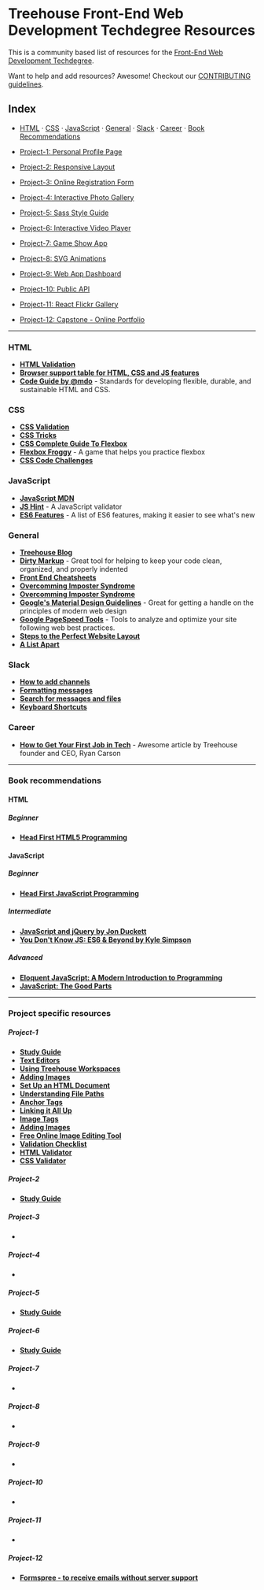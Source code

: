 # Treehouse Front-End Web Development Techdegree Resources


This is a community based list of resources for the [Front-End Web Development Techdegree](https://www.teamtreehouse.com). 

Want to help and add resources? Awesome! Checkout our [CONTRIBUTING guidelines](CONTRIBUTING.md). 
 
## Index

- [HTML](#html) · 
[CSS](#css) · 
[JavaScript](#javascript) · 
[General](#general) · 
[Slack](#slack) · 
[Career](#career) · 
[Book Recommendations](#book-recommendations)

- [Project-1: Personal Profile Page](#project-1)
- [Project-2: Responsive Layout](#project-2)
- [Project-3: Online Registration Form](#project-3)
- [Project-4: Interactive Photo Gallery](#project-4)
- [Project-5: Sass Style Guide](#project-5)
- [Project-6: Interactive Video Player](#project-6)
- [Project-7: Game Show App](#project-7)
- [Project-8: SVG Animations](#project-8)
- [Project-9: Web App Dashboard](#project-9)
- [Project-10: Public API](#project-10)
- [Project-11: React Flickr Gallery](#project-11)
- [Project-12: Capstone - Online Portfolio](#project-12)

-------

### HTML

* **[HTML Validation](https://validator.w3.org/)**
* **[Browser support table for HTML, CSS and JS features](http://caniuse.com/)**
* **[Code Guide by @mdo](http://codeguide.co/)** - Standards for developing flexible, durable, and sustainable HTML and CSS.

### CSS

* **[CSS Validation](https://jigsaw.w3.org/css-validator/)**
* **[CSS Tricks](https://css-tricks.com/)**
* **[CSS Complete Guide To Flexbox](https://css-tricks.com/snippets/css/a-guide-to-flexbox/)**
* **[Flexbox Froggy](http://flexboxfroggy.com/)** - A game that helps you practice flexbox
* **[CSS Code Challenges](https://100dayscss.com/)**

### JavaScript

* **[JavaScript MDN](https://developer.mozilla.org/en-US/docs/Web/JavaScript)**
* **[JS Hint](http://jshint.com/)** - A JavaScript validator
* **[ES6 Features](https://github.com/lukehoban/es6features)** - A list of ES6 features, making it easier to see what's new


### General

* **[Treehouse Blog](http://blog.teamtreehouse.com)**
* **[Dirty Markup](https://www.10bestdesign.com/dirtymarkup/)** - Great tool for helping to keep your code clean, organized, and properly indented
* **[Front End Cheatsheets](https://medium.freecodecamp.org/modern-frontend-hacking-cheatsheets-df9c2566c72a)**
* **[Overcomming Imposter Syndrome](https://medium.com/learn-love-code/developers-how-to-overcome-imposter-syndrome-48edee803cf4)**
* **[Overcomming Imposter Syndrome](https://medium.freecodecamp.org/clobbering-imposter-syndrome-with-your-mental-searchlight-b9df0b2e88eb)**
* **[Google's Material Design Guidelines](https://material.io/guidelines/)** - Great for getting a handle on the principles of modern web design
* **[Google PageSpeed Tools](https://developers.google.com/speed/pagespeed/)** - Tools to analyze and optimize your site following web best practices.
* **[Steps to the Perfect Website Layout](http://www.creativebloq.com/web-design/steps-perfect-website-layout-812625)**
* **[A List Apart](http://alistapart.com/)**

### Slack

* **[How to add channels](https://get.slack.help/hc/en-us/articles/205239967-Browse-and-join-channels)**
* **[Formatting messages](https://get.slack.help/hc/en-us/articles/202288908-Format-your-messages)**
* **[Search for messages and files](https://get.slack.help/hc/en-us/articles/202528808-Search-for-messages-and-files)**
* **[Keyboard Shortcuts](https://get.slack.help/hc/en-us/articles/201374536-Slack-keyboard-shortcuts)**

### Career

* **[How to Get Your First Job in Tech](https://medium.com/team-treehouse/how-to-get-your-first-job-in-tech-7478a51fc78)** - Awesome article by Treehouse founder and CEO, Ryan Carson

-------

### Book recommendations

#### HTML

##### Beginner

* **[Head First HTML5 Programming](https://www.wickedlysmart.com/head-first-html5/)**

#### JavaScript

##### Beginner

* **[Head First JavaScript Programming](https://www.wickedlysmart.com/hfjs/)**

##### Intermediate

* **[JavaScript and jQuery by Jon Duckett](http://javascriptbook.com/)**
* **[You Don't Know JS: ES6 & Beyond by Kyle Simpson](https://github.com/getify/You-Dont-Know-JS/tree/master/es6%20%26%20beyond)**

##### Advanced

* **[Eloquent JavaScript: A Modern Introduction to Programming](http://amzn.to/2gd98k7)**
* **[JavaScript: The Good Parts](http://amzn.to/2hb5XeJ)**

-------

### Project specific resources

#####  Project-1

* **[Study Guide](https://docs.google.com/document/d/1Hzjspw2CEDQKFe-4K-ETE56oCihqOXPE1UZFbIIVT0w/edit)**
* **[Text Editors](https://teamtreehouse.com/library/introducing-text-editors)**
* **[Using Treehouse Workspaces](https://teamtreehouse.com/library/using-treehouse-workspaces)**
* **[Adding Images](https://teamtreehouse.com/library/adding-images-to-the-page)**
* **[Set Up an HTML Document](https://teamtreehouse.com/library/set-up-an-html-document)**
* **[Understanding File Paths](https://teamtreehouse.com/library/understanding-file-paths)**
* **[Anchor Tags](https://teamtreehouse.com/library/introduction-to-html-and-css/html-the-structural-foundation-of-web-pages-and-applications/anchor-tags)**
* **[Linking it All Up ](https://teamtreehouse.com/library/introduction-to-html-and-css/adding-a-new-web-page/-linking-it-all-up)**
* **[Image Tags](https://teamtreehouse.com/library/introduction-to-html-and-css/html-the-structural-foundation-of-web-pages-and-applications/image-tags)**
* **[Adding Images](https://teamtreehouse.com/library/adding-images-to-the-page)**
* **[Free Online Image Editing Tool](http://www.picresize.com/)**
* **[Validation Checklist](https://docs.google.com/document/d/1rwLgab3ac0tOB8cOHx0XZMuy-oxA33qJqzh_cBs5Kdk/edit#)**
* **[HTML Validator](https://validator.w3.org/#validate_by_input)**
* **[CSS Validator](https://jigsaw.w3.org/css-validator/#validate_by_input)**

#####  Project-2

* **[Study Guide](https://drive.google.com/file/d/1QvmoX1QIxJj7BL0d9OoiDBM4JD00VCT7/view?usp=sharing)**

#####  Project-3

* **[]()**

#####  Project-4

* **[]()**

#####  Project-5

* **[Study Guide](https://drive.google.com/file/d/1D_hZNfKwO4GiguSceEEQp9JOPrGvMbrw/view?usp=sharing)**

#####  Project-6 

* **[Study Guide](https://drive.google.com/file/d/1mtnJV5XtBywvIVC2xMnwF5T2DHXjeXxF/view?usp=sharing)**

#####  Project-7 

* **[]()**

#####  Project-8 

* **[]()**

#####  Project-9 

* **[]()**

#####  Project-10 

* **[]()**

#####  Project-11

* **[]()**

#####  Project-12

* **[Formspree - to receive emails without server support](https://formspree.io)**

